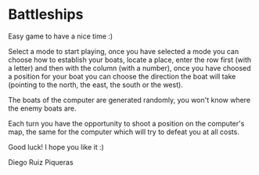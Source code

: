 # Battleships
Easy game to have a nice time :)

Select a mode to start playing, once you have selected a mode you can choose how
to establish your boats, locate a place, enter the row first (with a letter)
and then with the column (with a number), once you have choosed a position for your boat you can choose the direction
the boat will take (pointing to the north, the east, the south or the west).

The boats of the computer are generated randomly, you won't know where the enemy boats
are.

Each turn you have the opportunity to shoot a position on the computer's map, the
 same for the computer which will try to defeat you at all costs.

Good luck! I hope you like it :)

Diego Ruiz Piqueras